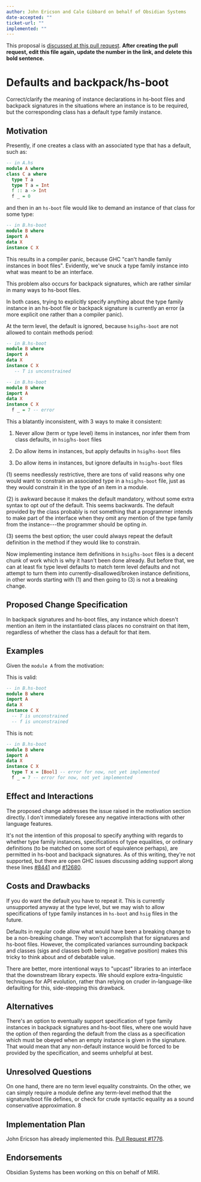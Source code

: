 ```yaml
---
author: John Ericson and Cale Gibbard on behalf of Obsidian Systems
date-accepted: ""
ticket-url: ""
implemented: ""
---
```


This proposal is [discussed at this pull request](https://github.com/ghc-proposals/ghc-proposals/pull/0>).
**After creating the pull request, edit this file again, update the number in
the link, and delete this bold sentence.**

# Defaults and backpack/hs-boot

Correct/clarify the meaning of instance declarations in hs-boot files and backpack signatures in the situations where an instance is to be required, but the corresponding class has a default type family instance.

## Motivation

Presently, if one creates a class with an associated type that has a default, such as:

```haskell
-- in A.hs
module A where
class C a where
  type T a
  type T a = Int
  f :: a -> Int
  f _ = 0
```

and then in an `hs-boot` file would like to demand an instance of that class for some type:

```haskell
-- in B.hs-boot
module B where
import A
data X
instance C X
```

This results in a compiler panic, because GHC "can't handle family instances in boot files".
Evidently, we've snuck a type family instance into what was meant to be an interface.

This problem also occurs for backpack signatures, which are rather similar in many ways to hs-boot files.

In both cases, trying to explicitly specify anything about the type family instance in an hs-boot file or backpack signature is currently an error (a more explicit one rather than a compiler panic).

At the term level, the default is ignored, because `hsig`/`hs-boot` are not allowed to contain methods period:

```haskell
-- in B.hs-boot
module B where
import A
data X
instance C X
   -- T is unconstrained
```

```haskell
-- in B.hs-boot
module B where
import A
data X
instance C X
  f _ = 7 -- error
```

This a blatantly inconsistent, with 3 ways to make it consistent:

 1. Never allow (term or type level) items in instances, nor infer them from class defaults, in `hsig`/`hs-boot` files

 2. Do allow items in instances, but apply defaults in `hsig`/`hs-boot` files
 
 3. Do allow items in instances, but ignore defaults in `hsig`/`hs-boot` files

(1) seems needlessly restrictive, there are tons of valid reasons why one would want to constrain an associated type in a `hsig`/`hs-boot` file, just as they would constrain it in the type of an item in a module.

(2) is awkward because it makes the default mandatory, without some extra syntax to opt *out* of the default. 
This seems backwards.
The default provided by the class probably is not something that a programmer intends to make part of the interface when they omit any mention of the type family from the instance---the programmer should be opting *in*.

(3) seems the best option; the user could always repeat the default definition in the method if they would like to constrain.

Now implementing instance item definitions in `hsig`/`hs-boot` files is a decent chunk of work which is why it hasn't been done already.
But before that, we can at least fix type level defaults to match term level defaults and not attempt to turn them into currently-disallowed/broken instance definitions, in other words starting with (1) and then going to (3) is not a breaking change. 

## Proposed Change Specification

In backpack signatures and hs-boot files, any instance which doesn't mention an item in the instantiated class places no constraint on that item, regardless of whether the class has a default for that item.

## Examples

Given the `module A` from the motivation:

This is valid:

```haskell
-- in B.hs-boot
module B where
import A
data X
instance C X
  -- T is unconstrained
  -- f is unconstrained
```

This is not:

```haskell
-- in B.hs-boot
module B where
import A
data X
instance C X
  type T x = [Bool] -- error for now, not yet implemented
  f _ = 7 -- error for now, not yet implemented
```

## Effect and Interactions

The proposed change addresses the issue raised in the motivation section directly. I don't immediately foresee any negative interactions with other language features.

It's not the intention of this proposal to specify anything with regards to whether type family instances, specifications of type equalities, or ordinary definitions (to be matched on some sort of equivalence perhaps), are permitted in hs-boot and backpack signatures. As of this writing, they're not supported, but there are open GHC issues discussing adding support along these lines [#8441](https://gitlab.haskell.org//ghc/ghc/issues/8441) and [#12680](https://gitlab.haskell.org//ghc/ghc/issues/12680).

## Costs and Drawbacks

If you do want the default you have to repeat it. This is currently unsupported anyway at the type level, but we may wish to allow specifications of type family instances in `hs-boot` and `hsig` files in the future.

Defaults in regular code allow what would have been a breaking change to be a non-breaking change.
They won't accomplish that for signatures and hs-boot files.
However, the complicated variances surrounding backpack and classes (sigs and classes both being in negative position) makes this tricky to think about and of debatable value.

There are better, more intentional ways to "upcast" libraries to an interface that the downstream library expects. 
We should explore extra-linguistic techniques for API evolution, rather than relying on cruder in-language-like defaulting for this, side-stepping this drawback.

## Alternatives

There's an option to eventually support specification of type family instances in backpack signatures and hs-boot files, where one would have the option of then regarding the default from the class as a specification which must be obeyed when an empty instance is given in the signature. That would mean that any non-default instance would be forced to be provided by the specification, and seems unhelpful at best.

## Unresolved Questions

On one hand, there are no term level equality constraints.
On the other, we can simply require a module define any term-level method that the signature/boot file defines, or check for crude syntactic equality as a sound conservative approximation.
8
## Implementation Plan

John Ericson has already implemented this. [Pull Request #1776](https://gitlab.haskell.org/ghc/ghc/-/merge_requests/1776).

## Endorsements

Obsidian Systems has been working on this on behalf of MIRI.
